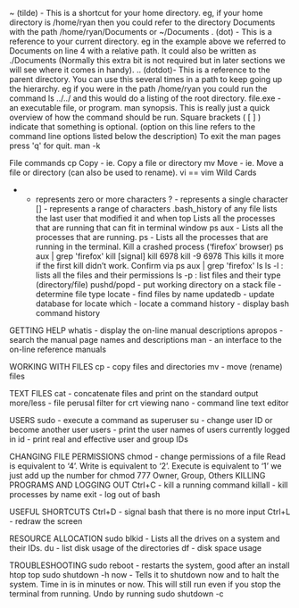 ~ (tilde) - This is a shortcut for your home directory. eg, if your home directory is /home/ryan then you could refer to the directory Documents with the path /home/ryan/Documents or ~/Documents
. (dot) - This is a reference to your current directory. eg in the example above we referred to Documents on line 4 with a relative path. It could also be written as ./Documents (Normally this extra bit is not required but in later sections we will see where it comes in handy).
.. (dotdot)- This is a reference to the parent directory. You can use this several times in a path to keep going up the hierarchy. eg if you were in the path /home/ryan you could run the command ls ../../ and this would do a listing of the root directory.
file.exe - an executable file, or program.
man <command to look up>
synopsis. This is really just a quick overview of how the command should be run. Square brackets ( [ ] ) indicate that something is optional. (option on this line refers to the command line options listed below the description)
To exit the man pages press 'q' for quit.
man -k <search term>
File commands
cp Copy - ie. Copy a file or directory
mv Move - ie. Move a file or directory (can also be used to rename).
vi == vim
Wild Cards
* - represents zero or more characters
? - represents a single character
[] - represents a range of characters
<filename> .bash_history of any file lists the last user that modified it and when
top
Lists all the processes that are running that can fit in terminal window
ps aux - Lists all the processes that are running.
ps - Lists all the processes that are running in the terminal.
Kill a crashed process (‘firefox’ browser)
ps aux | grep 'firefox'
kill [signal] <PID>
kill 6978
kill -9 6978
This kills it more if the first kill didn’t work. Confirm via ps aux | grep 'firefox'
ls 
ls -l : lists all the files and their permissions
ls -p : list files and their type (directory/file)
pushd/popd - put working directory on a stack
file - determine file type
locate - find files by name
updatedb - update database for locate 
which - locate a command 
history - display bash command history

 GETTING HELP 
whatis - display the on-line manual descriptions 
apropos - search the manual page names and descriptions
man - an interface to the on-line reference manuals 

WORKING WITH FILES
cp - copy files and directories
mv - move (rename) files

TEXT FILES
cat - concatenate files and print on the standard output 
more/less - file perusal filter for crt viewing 
nano - command line text editor 

USERS 
sudo - execute a command as superuser 
su - change user ID or become another user 
users - print the user names of users currently logged in 
id - print real and effective user and group IDs 

CHANGING FILE PERMISSIONS 
chmod - change permissions of a file 
Read is equivalent to ‘4’.
Write is equivalent to ‘2’.
Execute is equivalent to ‘1’
we just add up the number for chmod 777
Owner, Group, Others
KILLING PROGRAMS AND LOGGING OUT 
Ctrl+C - kill a running command 
killall - kill processes by name 
exit - log out of bash 

USEFUL SHORTCUTS 
Ctrl+D - signal bash that there is no more input 
Ctrl+L - redraw the screen 

RESOURCE ALLOCATION
sudo blkid - Lists all the drives on a system and their IDs.
du - list disk usage of the directories
df - disk space usage

TROUBLESHOOTING
sudo reboot - restarts the system, good after an install
htop
top
sudo shutdown -h now - Tells it to shutdown now and to halt the system. Time in is in minutes or now. This will still run even if you stop the terminal from running.
Undo by running sudo shutdown -c
